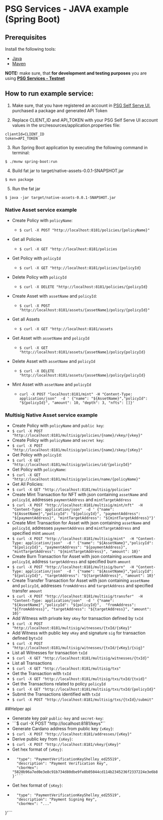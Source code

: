 # PSG Services - JAVA example (Spring Boot)

## Prerequisites
Install the following tools:

- [Java](https://www.oracle.com/java/technologies/downloads/)
- [Maven](https://maven.apache.org/)

**NOTE:** make sure, that **for development and testing purposes** you are using **[PSG Services - Testnet](https://psg-testnet.iog.services/)**

## How to run example service:

1. Make sure, that you have registered an account in [PSG Self Serve UI](https://psg.iog.services/), purchased a package and generated API Token

2. Replace CLIENT_ID and API_TOKEN with your PSG Self Serve UI account values in the src/resources/application.properties file:
```shell
clientId=CLIENT_ID
token=API_TOKEN
```
3. Run Spring Boot application by executing the following command in terminal:
```shell
$ ./mvnw spring-boot:run
```
4. Build fat jar to target/native-assets-0.0.1-SNAPSHOT.jar
```shell
$ mvn package
```
5. Run the fat jar
```shell
$ java -jar target/native-assets-0.0.1-SNAPSHOT.jar
```
### Native Asset service example
- Create Policy with `policyName`:
  - ```$ curl -X POST "http://localhost:8181/policies/{policyName}"```
- Get all Policies
  -  ```$ curl -X GET "http://localhost:8181/policies```
- Get Policy with `policyId`
  -  ```$ curl -X GET "http://localhost:8181/policies/{policyId}```
- Delete Policy with `policyId`
  - ```$ curl -X DELETE "http://localhost:8181/policies/{policyId}```



- Create Asset with `assetName` and `policyId`:
  - ```$ curl -X POST "http://localhost:8181/assets/{assetName}/policy/{policyId}"```
- Get all Assets
  -  ```$ curl -X GET "http://localhost:8181/assets```
- Get Asset with `assetName` and `policyId`
  -  ```$ curl -X GET "http://localhost:8181/assets/{assetName}/policy{policyId}```
- Delete Asset with `assetName` and `policyId`
  - ```$ curl -X DELETE "http://localhost:8181/assets/{assetName}/policy{policyId}```
- Mint Asset with `assetName` and `policyId`
  - ```curl -X POST "localhost:8181/mint" -H "Content-Type: application/json"  -d ' {"name": "${AssetName}","policyId": "${policyId}", "amount": 10, "depth": 3, "nfts": []}'  ```

### Multisig Native Asset service example
- Create Policy with `policyName` and `public key`:
- ```$ curl -X POST "http://localhost:8181/multisig/policies/{name}/vkey/{vkey}"```
- Create Policy with `policyName` and `secret key`:
- ```$ curl -X POST "http://localhost:8181/multisig/policies/{name}/skey/{sKey}"```
- Get Policy with `policyId`:
- ```$ curl -X GET "http://localhost:8181/multisig/policies/id/{policyId}"```
- Get Policy with `policyName`:
- ```$ curl -X GET "http://localhost:8181/multisig/policies/name/{policyName}"```
- Get All Policies:
- ```$ curl -X GET "http://localhost:8181/multisig/policies"```
- Create Mint Transaction for NFT  with json containing  `assetName` and `policyId`, addresses `paymentAddress` and `mintTargetAddress`
- ```$ curl -X POST "http://localhost:8181/multisig/mint/nft"  -H "Content-Type: application/json"  -d ' {"name": "${AssetName}","policyId": "${policyId}", "paymentAddress": "${paymentAddress}", "mintTargetAddress": "${mintTargetAddress}"}'```
- Create Mint Transaction for Asset with json containing `assetName` and `policyId`, addresses `paymentAddress` and `mintTargetAddress` and specified mint `amount`
- ```$ curl -X POST "http://localhost:8181/multisig/mint"  -H "Content-Type: application/json"  -d ' {"name": "${AssetName}","policyId": "${policyId}", "paymentAddress": "${paymentAddress}", "mintTargetAddress": "${mintTargetAddress}", "amount": 10}'```
- Create Burn Transaction for Asset  with json containing `assetName` and `policyId`, address `targetAddress` and specified burn `amount`
- ```$ curl -X POST "http://localhost:8181/multisig/burn"  -H "Content-Type: application/json"  -d ' {"name": "${AssetName}","policyId": "${policyId}", "targetAddress": "${targetAddress}", "amount": 10}'```
- Create Transfer Transaction for Asset with json containing `assetName` and `policyId`, addresses `fromAddress` and `targetAddress` and specified transfer `amount`
- ```$ curl -X POST "http://localhost:8181/multisig/transfer"  -H "Content-Type: application/json"  -d ' {"name": "${AssetName}","policyId": "${policyId}",  "fromAddress": "${fromAddress}", "targetAddress": "${targetAddress}", "amount": 10}'```
- Add Witness with private key `sKey` for transaction defined by `txId`
- ```$ curl -X POST "http://localhost:8181/multisig/witnesses/{txId/{sKey}"```
- Add Witness with public key `vKey` and signature `sig` for transaction defined by`txId`
- ```$ curl -X POST "http://localhost:8181/multisig/witnesses/{txId/{vKey}/{sig}"```
- List all Witnesses for transaction `txId`
- ```$ curl -X GET "http://localhost:8181/multisig/witnesses/{txId}"```
- List all Transactions
- ```$ curl -X GET "http://localhost:8181/multisig/txs"```
- Get the Transaction with `txId`
- ```$ curl -X GET "http://localhost:8181/multisig/txs/txId/{txid}"``` 
- Get the Transactions related to policy `policyId`
- ```$ curl -X GET "http://localhost:8181/multisig/txs/txId/{policyId}"```
- Submit the Transactions identified with `txId`
- ```$ curl -X POST "http://localhost:8181/multisig/txs/{txId}/submit"```

##Helper api
- Generate key pair `public-key` and `secret-key`:
- ```$ curl -X POST "http://localhost:8181/keys"``
- Generate Cardano address from public key `{vKey}`:
- ```$ curl -X POST "http://localhost:8181/addresses/{vKey}"```
- Derive public key from `{sKey}`:
- ```$ curl -X POST "http://localhost:8181/vkey/{sKey}"```
- Get hex format of `{vKey}`:
- ```$ curl -X GET "http://localhost:8181/vkey/hex" -H "Content-Type: application/json"  -d '{
    "type": "PaymentVerificationKeyShelley_ed25519",
    "description": "Payment Verification Key",
    "cborHex": "5820b96a7ed0e3e8c91b734d80dbe9fe8b05044cd114b2345236f2337224e3e6b83f"
  }'```
- Get hex format of `{sKey}`:
- ```$ curl -X GET "http://localhost:8181/skey/hex" -H "Content-Type: application/json"  -d '{
    "type": "PaymentVerificationKeyShelley_ed25519",
    "description": "Payment Signing Key",
    "cborHex": "..."
}'```

